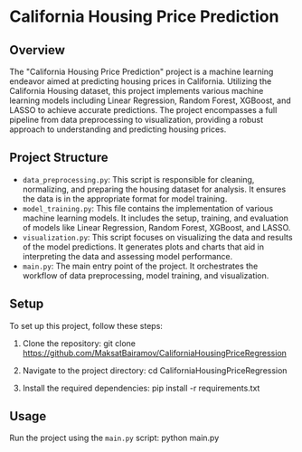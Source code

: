# California Housing Price Prediction

## Overview
The "California Housing Price Prediction" project is a machine learning endeavor aimed at predicting housing prices in California. Utilizing the California Housing dataset, this project implements various machine learning models including Linear Regression, Random Forest, XGBoost, and LASSO to achieve accurate predictions. The project encompasses a full pipeline from data preprocessing to visualization, providing a robust approach to understanding and predicting housing prices.

## Project Structure
- `data_preprocessing.py`: This script is responsible for cleaning, normalizing, and preparing the housing dataset for analysis. It ensures the data is in the appropriate format for model training.
- `model_training.py`: This file contains the implementation of various machine learning models. It includes the setup, training, and evaluation of models like Linear Regression, Random Forest, XGBoost, and LASSO.
- `visualization.py`: This script focuses on visualizing the data and results of the model predictions. It generates plots and charts that aid in interpreting the data and assessing model performance.
- `main.py`: The main entry point of the project. It orchestrates the workflow of data preprocessing, model training, and visualization.

## Setup
To set up this project, follow these steps:

1. Clone the repository:
   git clone https://github.com/MaksatBairamov/CaliforniaHousingPriceRegression

2. Navigate to the project directory:
   cd CaliforniaHousingPriceRegression

3. Install the required dependencies:
   pip install -r requirements.txt
   
## Usage
Run the project using the `main.py` script:
python main.py
